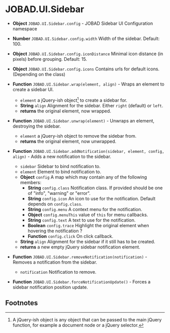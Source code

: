 # JOBAD.UI.Sidebar

* **Object** `JOBAD.UI.Sidebar.config` - JOBAD Sidebar UI Configuration namespace
* **Number** `JOBAD.UI.Sidebar.config.width` Width of the sidebar. Default: 100. 
* **Object** `JOBAD.UI.Sidebar.config.iconDistance` Minimal icon distance (in pixels) before grouping. Default: 15. 
* **Object** `JOBAD.UI.Sidebar.config.icons` Contains urls for default icons. (Depending on the class)

* **Function** `JOBAD.UI.Sidebar.wrap(element, align)` - Wraps an element to create a sidebar UI. 
	* `element` a jQuery-ish object[^1] to create a sidebar for. 
	* **String** `align` Alignment for the sidebar. Either `right` (default) or `left`. 
	* **returns** the original element, now wrapped. 
* **Function** `JOBAD.UI.Sidebar.unwrap(element)` - Unwraps an element, destroying the sidebar. 
	* `element` a jQuery-ish object to remove the sidebar from. 
	* **returns** the original element, now unwrapped. 

* **Function** `JOBAD.UI.Sidebar.addNotification(sidebar, element, config, align)` - Adds a new notification to the sidebar. 
	* `sidebar` Sidebar to bind notification to. 
	* `element` Element to bind notification to. 
	* **Object** `config` A map which may contain any of the following members: 
		* **String** `config.class` Notification class. If provided should be one of "info", "warning" or "error". 
		* **String** `config.icon` An icon to use for the notification. Default depends on `config.class`. 
		* **String** `config.menu` A context menu for the notification. 
		* **Object** `config.menuThis` value of `this` for menu callbacks. 
		* **String** `config.text` A text to use for the notification. 
		* **Boolean** `config.trace` Highlight the original element when hovering the notification ? 
		* **Function** `config.click` On click callback. 
	* **String** `align` Alignment for the sidebar if it still has to be created. 
	* **returns** a new empty jQuery sidebar notification element. 
* **Function** `JOBAD.UI.Sidebar.removeNotification(notification)` - Removes a notification from the sidebar. 
	* `notification` Notification to remove. 

* **Function** `JOBAD.UI.Sidebar.forceNotificationUpdate()` - Forces a sidebar notification position update. 

## Footnotes
[^1]: A jQuery-ish object is any object that can be passed to the main jQuery function, for example a document node or a jQuery selector. 



